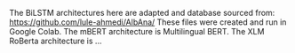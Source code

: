 The BiLSTM architectures here are adapted and database sourced from: https://github.com/lule-ahmedi/AlbAna/
These files were created and run in Google Colab.
The mBERT architecture is Multilingual BERT. 
The XLM RoBerta architecture is ...
